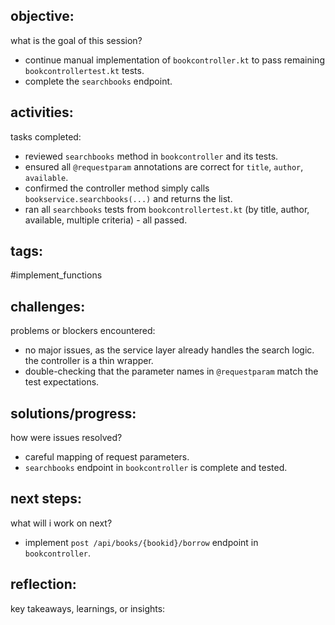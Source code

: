 ## objective:
what is the goal of this session?
- continue manual implementation of `bookcontroller.kt` to pass remaining `bookcontrollertest.kt` tests.
- complete the `searchbooks` endpoint.

## activities:
tasks completed:
- reviewed `searchbooks` method in `bookcontroller` and its tests.
- ensured all `@requestparam` annotations are correct for `title`, `author`, `available`.
- confirmed the controller method simply calls `bookservice.searchbooks(...)` and returns the list.
- ran all `searchbooks` tests from `bookcontrollertest.kt` (by title, author, available, multiple criteria) - all passed.

## tags:
 #implement_functions

## challenges:
problems or blockers encountered: 
- no major issues, as the service layer already handles the search logic. the controller is a thin wrapper.
- double-checking that the parameter names in `@requestparam` match the test expectations.

## solutions/progress:
how were issues resolved?
- careful mapping of request parameters.
- `searchbooks` endpoint in `bookcontroller` is complete and tested.

## next steps:
what will i work on next?
- implement `post /api/books/{bookid}/borrow` endpoint in `bookcontroller`.

## reflection:
key takeaways, learnings, or insights:
